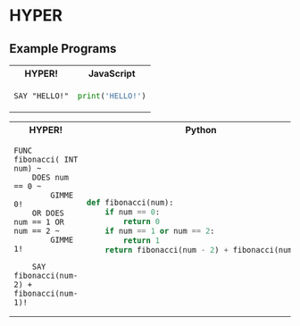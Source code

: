 # HYPER

## Example Programs

<table>
  <tr>
  <th>HYPER!</th>
  <th>JavaScript</th>
  </tr>

  <tr>
  <td>

```
SAY "HELLO!"
```

  </td>

  <td>

```Python
print('HELLO!')
```

  </td>

  </tr>
</table>


<table>
  <tr>
  <th>HYPER!</th>
  <th>Python</th>
  </tr>

  <tr>
  <td>

```
FUNC fibonacci( INT num) ~  
    DOES num == 0 ~
        GIMME 0!
    OR DOES num == 1 OR num == 2 ~ 
        GIMME 1!
    
    SAY fibonacci(num-2) + fibonacci(num-1)!
```

  </td>

  <td>

```python
def fibonacci(num): 
    if num == 0: 
        return 0
    if num == 1 or num == 2:
        return 1
    return fibonacci(num - 2) + fibonacci(num - 1)
```

  </td>

  </tr>
</table>